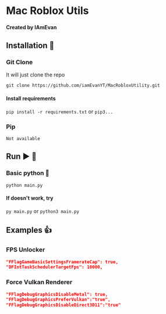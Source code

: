 # Mac Roblox Utils

#### Created by IAmEvan

## Installation 🔽
### Git Clone
It will just clone the repo

`git clone https://github.com/iamEvanYT/MacRobloxUtility.git`

#### Install requirements

`pip install -r requirements.txt` or `pip3...`

### Pip
`Not available`

## Run ▶️ 🚀
### Basic python 🐍

`python main.py`

#### If doesn't work, try
`py main.py` or
`python3 main.py`
## Examples 👍
### FPS Unlocker
```json 
"FFlagGameBasicSettingsFramerateCap": true,
"DFIntTaskSchedulerTargetFps": 10000,
```
### Force Vulkan Renderer
```json 
"FFlagDebugGraphicsDisableMetal": true,
"FFlagDebugGraphicsPreferVulkan":"true",
"FFlagDebugGraphicsDisableDirect3D11":"true"
```